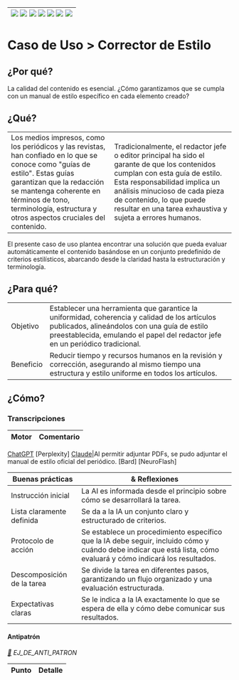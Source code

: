 <div align=right>

|[![](https://img.shields.io/badge/-Inicio-FFF?style=flat&logo=Emlakjet&logoColor=black)](/README.md) [![](https://img.shields.io/badge/-Introducción-FFF?style=flat)](/documentos/intro.md) [![](https://img.shields.io/badge/-Panorámica-FFF?style=flat)](/documentos/panorámica.md) [![](https://img.shields.io/badge/-Prompts-FFF?style=flat)](/documentos/prompts/README.md) [![](https://img.shields.io/badge/-Ingeniería_de_prompts-FFF?style=flat)](/documentos/ingenieriaDePrompts/README.md) [![](https://img.shields.io/badge/-Patrones-FFF?style=flat)](/documentos/ingenieriaDePrompts/patrones/README.md) [![](https://img.shields.io/badge/-Casos_de_uso-FFF?style=flat)](/documentos/casosDeUso/README.md)|
|-|

</div>

# Caso de Uso > Corrector de Estilo

## ¿Por qué?

La calidad del contenido es esencial. ¿Cómo garantizamos que se cumpla con un manual de estilo específico en cada elemento creado?

## ¿Qué?

| | |
|-|-|
Los medios impresos, como los periódicos y las revistas, han confiado en lo que se conoce como "guías de estilo". Estas guías garantizan que la redacción se mantenga coherente en términos de tono, terminología, estructura y otros aspectos cruciales del contenido.|Tradicionalmente, el redactor jefe o editor principal ha sido el garante de que los contenidos cumplan con esta guía de estilo. Esta responsabilidad implica un análisis minucioso de cada pieza de contenido, lo que puede resultar en una tarea exhaustiva y sujeta a errores humanos.

El presente caso de uso plantea encontrar una solución que pueda evaluar automáticamente el contenido basándose en un conjunto predefinido de criterios estilísticos, abarcando desde la claridad hasta la estructuración y terminología.

## ¿Para qué?

| | |
|-|-|
Objetivo|Establecer una herramienta que garantice la uniformidad, coherencia y calidad de los artículos publicados, alineándolos con una guía de estilo preestablecida, emulando el papel del redactor jefe en un periódico tradicional.
Beneficio|Reducir tiempo y recursos humanos en la revisión y corrección, asegurando al mismo tiempo una estructura y estilo uniforme en todos los artículos.

## ¿Cómo?

### Transcripciones

|Motor|Comentario|
|-|-|
[ChatGPT](https://chat.openai.com/share/edf36184-6936-4741-847a-54ad7cda6fdc)
[Perplexity]
[Claude](https://claude.ai/chat/5f146ff5-8408-4f7a-9cea-a94c39d49bcd)|Al permitir adjuntar PDFs, se pudo adjuntar el manual de estilo oficial del periódico.
[Bard]
[NeuroFlash]

|Buenas prácticas|& Reflexiones
|-|-|
Instrucción inicial|La AI es informada desde el principio sobre cómo se desarrollará la tarea.
Lista claramente definida|Se da a la IA un conjunto claro y estructurado de criterios.
Protocolo de acción|Se establece un procedimiento específico que la IA debe seguir, incluido cómo y cuándo debe indicar que está lista, cómo evaluará y cómo indicará los resultados.
Descomposición de la tarea|Se divide la tarea en diferentes pasos, garantizando un flujo organizado y una evaluación estructurada.
Expectativas claras|Se le indica a la IA exactamente lo que se espera de ella y cómo debe comunicar sus resultados.

#### Antipatrón

*[:link:]() EJ_DE_ANTI_PATRON*

|Punto|Detalle|
|-|-|
